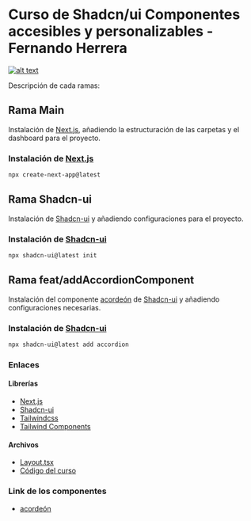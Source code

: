 # Curso de Shadcn/ui Componentes accesibles y personalizables - Fernando Herrera

[![alt text](https://i.imgur.com/s06QSlC.png)](https://cursos.devtalles.com/courses/shadcn-ui)

Descripción de cada ramas:

## Rama Main

Instalación de [Next.js](https://nextjs.org), añadiendo la estructuración de las carpetas y el dashboard para el proyecto.

### Instalación de [Next.js](https://nextjs.org/docs/getting-started/installation)

```bash
npx create-next-app@latest
```

## Rama Shadcn-ui

Instalación de [Shadcn-ui](https://ui.shadcn.com/) y añadiendo configuraciones para el proyecto.

### Instalación de [Shadcn-ui](https://ui.shadcn.com/docs/installation)

```bash
npx shadcn-ui@latest init
```

## Rama feat/addAccordionComponent

Instalación del componente [acordeón](https://ui.shadcn.com/docs/components/accordion) de [Shadcn-ui](https://ui.shadcn.com/) y añadiendo configuraciones necesarias.

### Instalación de [Shadcn-ui](https://ui.shadcn.com/docs/installation)

```bash
npx shadcn-ui@latest add accordion
```

### Enlaces

#### Librerías

- [Next.js](https://nextjs.org)
- [Shadcn-ui](https://ui.shadcn.com/)
- [Tailwindcss](https://tailwindcss.com/)
- [Tailwind Components](https://tailwindcomponents.com/component/tailwind-css-admin-dashboard-layout)

#### Archivos

- [Layout.tsx](https://gist.github.com/Klerith/3949f1c8b884d7101e378dfb668f0f3a)
- [Código del curso](https://github.com/DevTalles-corp/shadcn-dashboard)

### Link de los componentes

- [acordeón](https://ui.shadcn.com/docs/components/accordion)
